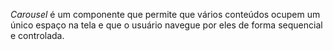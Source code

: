 
_Carousel_ é um componente que permite que vários conteúdos ocupem um único espaço na tela e que o usuário navegue por eles de forma sequencial e controlada.